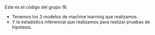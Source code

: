 Este es el código del grupo 16. 

- Tenemos los 3 modelos de machine learning que realizamos.
- Y la estadística inferencial que realizamos para realizar pruebas de hipótesis.
